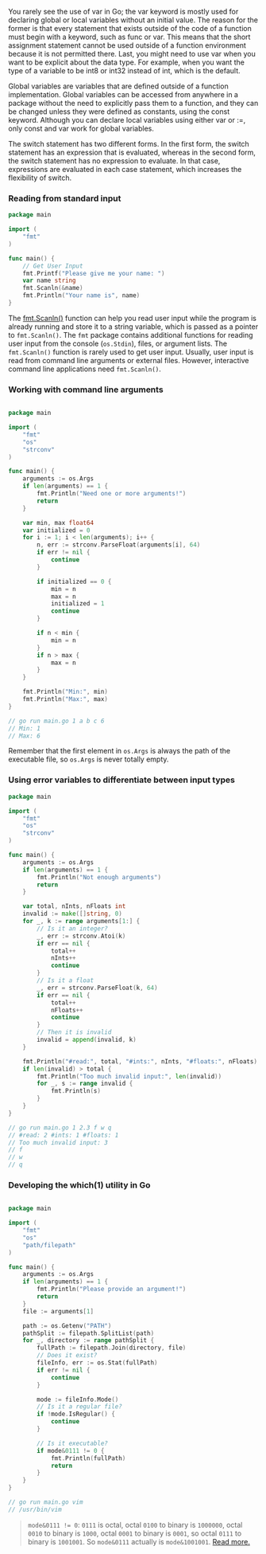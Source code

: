 You rarely see the use of var in Go; the var keyword is mostly used for declaring global or local variables without an initial value. The reason for the former is that every statement that exists outside of the code of a function must begin with a keyword, such as func or var. This means that the short assignment statement cannot be used outside of a function environment because it is not permitted there. Last, you might need to use var when you want to be explicit about the data type. For example, when you want the type of a variable to be int8 or int32 instead of int, which is the default.

Global variables are variables that are defined outside of a function implementation. Global variables can be accessed from anywhere in a package without the need to explicitly pass them to a function, and they can be changed unless they were defined as constants, using the const keyword. Although you can declare local variables using either var or :=, only const and var work for global variables.

The switch statement has two different forms. In the first form, the switch statement has an expression that is evaluated, whereas in the second form, the switch statement has no expression to evaluate. In that case, expressions are evaluated in each case statement, which increases the flexibility of switch.

### Reading from standard input

```go
package main

import (
	"fmt"
)

func main() {
	// Get User Input
	fmt.Printf("Please give me your name: ")
	var name string
	fmt.Scanln(&name)
	fmt.Println("Your name is", name)
}
```

The [fmt.Scanln()](https://pkg.go.dev/fmt@go1.23.1#Scanln) function can help you read user input while the program is already running and store it to a string variable, which is passed as a pointer to `fmt.Scanln()`. The `fmt` package contains additional functions for reading user input from the console (`os.Stdin`), files, or argument lists. The `fmt.Scanln()` function is rarely used to get user input. Usually, user input is read from command line arguments or external files. However, interactive command line applications need `fmt.Scanln()`.

### Working with command line arguments

```go

package main

import (
	"fmt"
	"os"
	"strconv"
)

func main() {
	arguments := os.Args
	if len(arguments) == 1 {
		fmt.Println("Need one or more arguments!")
		return
	}

	var min, max float64
	var initialized = 0
	for i := 1; i < len(arguments); i++ {
		n, err := strconv.ParseFloat(arguments[i], 64)
		if err != nil {
			continue
		}

		if initialized == 0 {
			min = n
			max = n
			initialized = 1
			continue
		}

		if n < min {
			min = n
		}
		if n > max {
			max = n
		}
	}

	fmt.Println("Min:", min)
	fmt.Println("Max:", max)
}

// go run main.go 1 a b c 6 
// Min: 1
// Max: 6
```

Remember that the first element in `os.Args` is always the path of the executable file, so `os.Args` is never totally empty.

### Using error variables to differentiate between input types

```go
package main

import (
	"fmt"
	"os"
	"strconv"
)

func main() {
	arguments := os.Args
	if len(arguments) == 1 {
		fmt.Println("Not enough arguments")
		return
	}

	var total, nInts, nFloats int
	invalid := make([]string, 0)
	for _, k := range arguments[1:] {
		// Is it an integer?
		_, err := strconv.Atoi(k)
		if err == nil {
			total++
			nInts++
			continue
		}
		// Is it a float
		_, err = strconv.ParseFloat(k, 64)
		if err == nil {
			total++
			nFloats++
			continue
		}
		// Then it is invalid
		invalid = append(invalid, k)
	}

	fmt.Println("#read:", total, "#ints:", nInts, "#floats:", nFloats)
	if len(invalid) > total {
		fmt.Println("Too much invalid input:", len(invalid))
		for _, s := range invalid {
			fmt.Println(s)
		}
	}
}

// go run main.go 1 2.3 f w q                                                                 
// #read: 2 #ints: 1 #floats: 1
// Too much invalid input: 3
// f
// w
// q
```

### Developing the which(1) utility in Go

```go

package main

import (
	"fmt"
	"os"
	"path/filepath"
)

func main() {
	arguments := os.Args
	if len(arguments) == 1 {
		fmt.Println("Please provide an argument!")
		return
	}
	file := arguments[1]

	path := os.Getenv("PATH")
	pathSplit := filepath.SplitList(path)
	for _, directory := range pathSplit {
		fullPath := filepath.Join(directory, file)
		// Does it exist?
		fileInfo, err := os.Stat(fullPath)
		if err != nil {
			continue
		}

		mode := fileInfo.Mode()
		// Is it a regular file?
		if !mode.IsRegular() {
			continue
		}

		// Is it executable?
		if mode&0111 != 0 {
			fmt.Println(fullPath)
			return
		}
	}
}

// go run main.go vim                                                                          
// /usr/bin/vim
```

> `mode&0111 != 0`: `0111` is octal, octal `0100` to binary is `1000000`, octal `0010` to binary is `1000`, octal `0001` to binary is `0001`, so octal `0111` to binary is `1001001`. So `mode&0111` actually is `mode&1001001`. [Read more.](https://stackoverflow.com/questions/60128401/how-to-check-if-a-file-is-executable-in-go)















